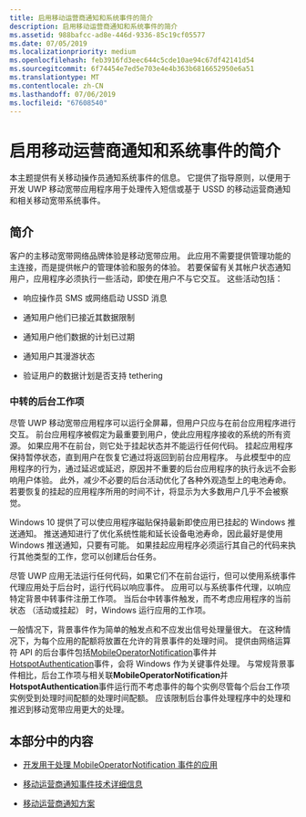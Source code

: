 ```yaml
---
title: 启用移动运营商通知和系统事件的简介
description: 启用移动运营商通知和系统事件的简介
ms.assetid: 988bafcc-ad8e-446d-9336-85c19cf05577
ms.date: 07/05/2019
ms.localizationpriority: medium
ms.openlocfilehash: feb3916fd3eec644c5cde10ae94c67df42141d54
ms.sourcegitcommit: 6f74454e7ed5e703e4e4b363b6816652950e6a51
ms.translationtype: MT
ms.contentlocale: zh-CN
ms.lasthandoff: 07/06/2019
ms.locfileid: "67608540"
---
```

# <a name="introduction-to-enabling-mobile-operator-notifications-and-system-events"></a>启用移动运营商通知和系统事件的简介


本主题提供有关移动操作员通知系统事件的信息。 它提供了指导原则，以便用于开发 UWP 移动宽带应用程序用于处理传入短信或基于 USSD 的移动运营商通知和相关移动宽带系统事件。

## <a name="span-idintroductionspanspan-idintroductionspanspan-idintroductionspanintroduction"></a><span id="Introduction"></span><span id="introduction"></span><span id="INTRODUCTION"></span>简介


客户的主移动宽带网络品牌体验是移动宽带应用。 此应用不需要提供管理功能的主连接，而是提供帐户的管理体验和服务的体验。 若要保留有关其帐户状态通知用户，应用程序必须执行一些活动，即使在用户不与它交互。 这些活动包括：

-   响应操作员 SMS 或网络启动 USSD 消息

-   通知用户他们已接近其数据限制

-   通知用户他们数据的计划已过期

-   通知用户其漫游状态

-   验证用户的数据计划是否支持 tethering

### <a name="span-idbackgroundbrokeredworkitemsspanspan-idbackgroundbrokeredworkitemsspanspan-idbackgroundbrokeredworkitemsspanbackground-brokered-work-items"></a><span id="Background_brokered_work_items"></span><span id="background_brokered_work_items"></span><span id="BACKGROUND_BROKERED_WORK_ITEMS"></span>中转的后台工作项

尽管 UWP 移动宽带应用程序可以运行全屏幕，但用户只应与在前台应用程序进行交互。 前台应用程序被假定为最重要到用户，使此应用程序接收的系统的所有资源。 如果应用不在前台，则它处于挂起状态并不能运行任何代码。 挂起应用程序保持暂停状态，直到用户在恢复它通过将返回到前台应用程序。 与此模型中的应用程序的行为，通过延迟或延迟，原因并不重要的后台应用程序的执行永远不会影响用户体验。 此外，减少不必要的后台活动优化了各种外观造型上的电池寿命。 若要恢复的挂起的应用程序所用的时间不计，将显示为大多数用户几乎不会被察觉。

Windows 10 提供了可以使应用程序磁贴保持最新即使应用已挂起的 Windows 推送通知。 推送通知进行了优化系统性能和延长设备电池寿命，因此最好是使用 Windows 推送通知，只要有可能。 如果挂起应用程序必须运行其自己的代码来执行其他类型的工作，您可以创建后台任务。

尽管 UWP 应用无法运行任何代码，如果它们不在前台运行，但可以使用系统事件代理应用处于后台时，运行代码以响应事件。 应用可以与系统事件代理，以响应特定背景中转事件注册工作项。 当后台中转事件触发，而不考虑应用程序的当前状态 （活动或挂起） 时，Windows 运行应用的工作项。

一般情况下，背景事件作为简单的触发点和不应发出信号处理量很大。 在这种情况下，为每个应用的配额将放置在允许的背景事件的处理时间。 提供由网络运算符 API 的后台事件包括[MobileOperatorNotification](mobile-operator-notification-event-technical-details.md)事件并[HotspotAuthentication](handling-the-hotspot-authentication-event.md)事件，会将 Windows 作为关键事件处理。 与常规背景事件相比，后台工作项与相关联**MobileOperatorNotification**并**HotspotAuthentication**事件运行而不考虑事件的每个实例尽管每个后台工作项实例受到处理时间配额的处理时间配额。 应该限制后台事件处理程序中的处理和推迟到移动宽带应用更大的处理。

## <a name="span-idinthissectionspanspan-idinthissectionspanspan-idinthissectionspanin-this-section"></a><span id="In_this_section"></span><span id="in_this_section"></span><span id="IN_THIS_SECTION"></span>本部分中的内容


-   [开发用于处理 MobileOperatorNotification 事件的应用](develop-an-app-to-handle-the-mobileoperatornotification-event.md)

-   [移动运营商通知事件技术详细信息](mobile-operator-notification-event-technical-details.md)

-   [移动运营商通知方案](mobile-operator-notification-scenarios.md)

 

 





